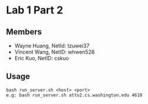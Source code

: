 # Lab 1 Part 2
## Members
* Wayne Huang, NetId: tzuwei37
* Vincent Wang, NetID: whwen528
* Eric Kuo, NetID: cskuo

## Usage
```
bash run_server.sh <host> <port>
e.g: bash run_server.sh attu2.cs.washington.edu 4610
```
